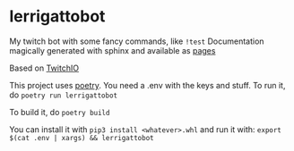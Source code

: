 # lerrigattobot

My twitch bot with some fancy commands, like `!test`
Documentation magically generated with sphinx and available as [pages](https://lerrigatto.github.io/lerrigattobot/)


Based on [TwitchIO](https://github.com/TwitchIO/TwitchIO)

This project uses [poetry](https://python-poetry.org/).
You need a .env with the keys and stuff.
To run it, do `poetry run lerrigattobot`

To build it, do `poetry build`

You can install it with `pip3 install <whatever>.whl` and run it with: `export $(cat .env | xargs) && lerrigattobot`
